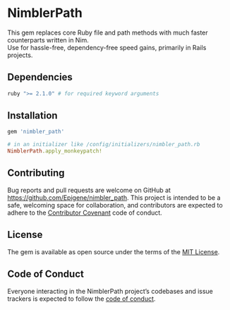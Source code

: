 # NimblerPath

This gem replaces core Ruby file and path methods with much faster counterparts written in Nim.  
Use for hassle-free, dependency-free speed gains, primarily in Rails projects.  

## Dependencies

```ruby
ruby ">= 2.1.0" # for required keyword arguments
```

## Installation

```ruby
gem 'nimbler_path'
```

```ruby
# in an initializer like /config/initializers/nimbler_path.rb
NimblerPath.apply_monkeypatch!
```

## Contributing

Bug reports and pull requests are welcome on GitHub at https://github.com/Epigene/nimbler_path. This project is intended to be a safe, welcoming space for collaboration, and contributors are expected to adhere to the [Contributor Covenant](http://contributor-covenant.org) code of conduct.

## License

The gem is available as open source under the terms of the [MIT License](http://opensource.org/licenses/MIT).

## Code of Conduct

Everyone interacting in the NimblerPath project’s codebases and issue trackers is expected to follow the [code of conduct](https://github.com/Epigene/nimbler_path/blob/master/CODE_OF_CONDUCT.md).
